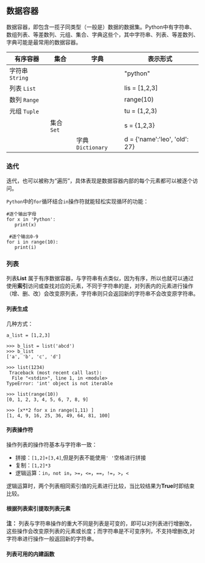 ## 数据容器

   数据容器，即包含一揽子同类型（一般是）数据的数据集。Python中有字符串、数组列表、等差数列、元组、集合、字典这些个，其中字符串、列表、等差数列、字典可能是最常用的数据容器。
   
   |  有序容器   |  集合   |  字典        | 表示形式  |
   |--------------|----------|-----------------|-----------|
   |字符串`String`|       |            | "python"  |
   |列表 `List`|         |            | lis = [1,2,3] |
   |数列 `Range`|        |            | range(10)  |
   |元组 `Tuple`|        |            | tu = (1,2,3)|
   |         | 集合`Set`|            | s = {1,2,3}  |
   |         |       |字典`Dictionary`  |d = {'name':'leo', 'old': 27}|
   
   
### 迭代

   迭代，也可以被称为“遍历”，具体表现是数据容器内部的每个元素都可以被逐个访问。
   
   `Python`中的`for`循环结合`in`操作符就能轻松实现循环的功能：
    
    #逐个输出字母
    for x in 'Python':
       print(x)
       
     #逐个输出0-9
    for i in range(10):
       print(i)
       
    

### 列表

   列表**List** 属于有序数据容器，与字符串有点类似，因为有序，所以也就可以通过使用**索引**访问或查找对应的元素，不同于字符串的是，对列表内的元素进行操作（增、删、改）会改变原列表，字符串则只会返回新的字符串不会改变原字符串。
   
   

#### 列表生成

   几种方式：
   
    a_list = [1,2,3]
    
    >>> b_list = list('abcd')
    >>> b_list
    ['a', 'b', 'c', 'd']
    
    >>> list(1234)
     Traceback (most recent call last):
      File "<stdin>", line 1, in <module>
    TypeError: 'int' object is not iterable
    
    >>> list(range(10))
    [0, 1, 2, 3, 4, 5, 6, 7, 8, 9]
    
    >>> [x**2 for x in range(1,11) ]
    [1, 4, 9, 16, 25, 36, 49, 64, 81, 100]
    

#### 列表操作符

   操作列表的操作符基本与字符串一致：
   
   - 拼接：`[1,2]+[3,4]`,但是列表不能使用`' '`空格进行拼接
   - 复制：`[1,2]*3`
   - 逻辑运算：`in`，`not in`，`>=`，`<=`，`==`，`!=`，`>`，`<`
   
   逻辑运算时，两个列表相同索引值的元素进行比较，当比较结果为**True**时即结束比较。

#### 根据列表索引提取列表元素

   
   **注：** 列表与字符串操作的重大不同是列表是可变的，即可以对列表进行增删改，这些操作会改变原列表的元素或长度；而字符串是不可变序列，不支持增删改,对字符串进行操作一般返回新的字符串。


#### 列表可用的内建函数



